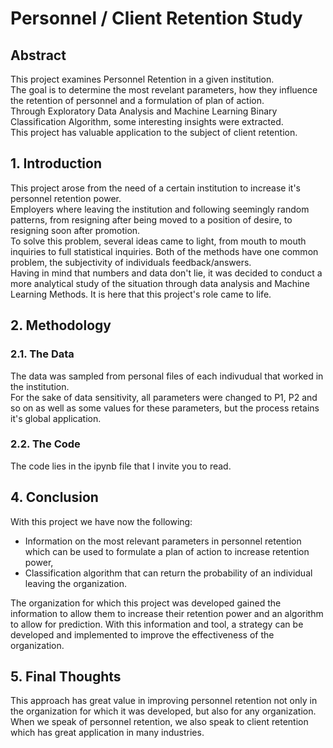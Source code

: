 # Personnel / Client Retention Study  
## Abstract  
This project examines Personnel Retention in a given institution.  
The goal is to determine the most revelant parameters, how they influence the retention of personnel and a formulation of plan of action.  
Through Exploratory Data Analysis and Machine Learning Binary Classification Algorithm, some interesting insights were extracted.  
This project has valuable application to the subject of client retention.  
## 1. Introduction
This project arose from the need of a certain institution to increase it's personnel retention power.  
Employers where leaving the institution and following seemingly random patterns, from resigning after being moved to a position of desire, to resigning soon after promotion.  
To solve this problem, several ideas came to light, from mouth to mouth inquiries to full statistical inquiries. Both of the methods have one common problem, the subjectivity of individuals feedback/answers.  
Having in mind that numbers and data don't lie, it was decided to conduct a more analytical study of the situation through data analysis and Machine Learning Methods. It is here that this project's role came to life.  
## 2. Methodology  
### 2.1. The Data  
The data was sampled from personal files of each indivudual that worked in the institution.  
For the sake of data sensitivity, all parameters were changed to P1, P2 and so on as well as some values for these parameters, but the process retains it's global application.
### 2.2. The Code  
The code lies in the ipynb file that I invite you to read.  
## 4. Conclusion  
With this project we have now the following:  
 - Information on the most relevant parameters in personnel retention which can be used to formulate a plan of action to increase retention power,  
 - Classification algorithm that can return the probability of an individual leaving the organization.  

The organization for which this project was developed gained the information to allow them to increase their retention power and an algorithm to allow for prediction. With this information and tool, a strategy can be developed and implemented to improve the effectiveness of the organization.  
## 5. Final Thoughts  
This approach has great value in improving personnel retention not only in the organization for which it was developed, but also for any organization. When we speak of personnel retention, we also speak to client retention which has great application in many industries.
